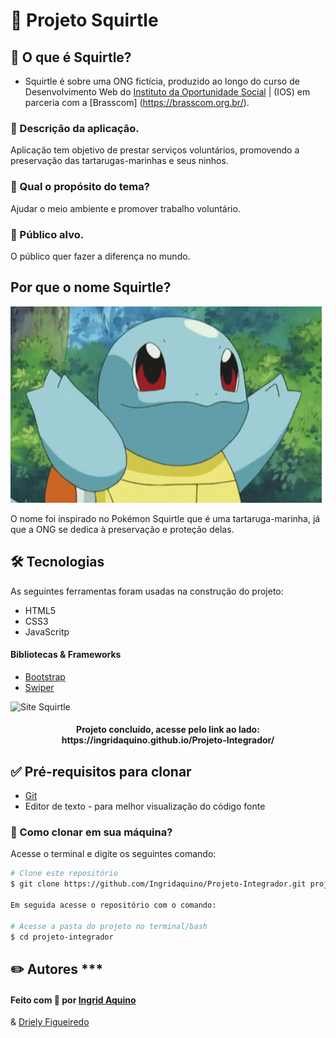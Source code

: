 # 🐢 Projeto Squirtle

## 🐚  O que é Squirtle?
- Squirtle é sobre uma ONG fictícia, produzido ao longo do curso de
Desenvolvimento Web do [Instituto da Oportunidade Social](https://ios.org.br/) | (IOS) em parceria com a [Brasscom] (https://brasscom.org.br/).

### 📝 Descrição da aplicação.
 
Aplicação tem objetivo de prestar serviços voluntários, promovendo a preservação das tartarugas-marinhas e seus ninhos.

### 🎉 Qual o propósito do tema?
Ajudar o meio ambiente e promover trabalho voluntário.
 
### 🎯 Público alvo.
O público quer fazer a diferença no mundo.



## Por que o nome Squirtle?

![Squirtle](./gif/squirtle-smile.gif)

O nome foi inspirado no Pokémon Squirtle que é uma tartaruga-marinha, já que a ONG se dedica à preservação e proteção delas.


## 🛠 Tecnologias

As seguintes ferramentas foram usadas na construção do projeto:

- HTML5
- CSS3
- JavaScritp

#### Bibliotecas & Frameworks

- [Bootstrap](https://getbootstrap.com/)
- [Swiper](https://swiperjs.com/)



![Site Squirtle](./gif/tle.gif)


 
<h4 align="center"> 
	Projeto concluído, acesse pelo link ao lado: https://ingridaquino.github.io/Projeto-Integrador/  
</h4>


## ✅ Pré-requisitos para clonar

- [Git](https://git-scm.com)
- Editor de texto - para melhor visualização do código fonte


### 🔁 Como clonar em sua máquina?
Acesse o terminal e digite os seguintes comando:

```bash
# Clone este repositório
$ git clone https://github.com/Ingridaquino/Projeto-Integrador.git projeto-integrador

Em seguida acesse o repositório com o comando:

# Acesse a pasta do projeto no terminal/bash
$ cd projeto-integrador
```


## ✏️ Autores *** 

#### Feito com 💚 por [Ingrid Aquino](https://www.linkedin.com/in/ingrid-aquino-88a8b9147/)
& [Driely Figueiredo](https://www.linkedin.com/in/driellyfigueiredo/)




